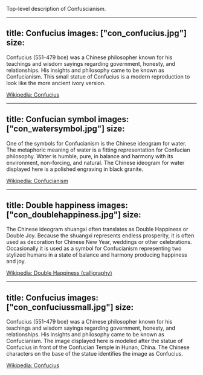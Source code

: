 Top-level description of Confuscianism.

---
title: Confucius
images: ["con_confucius.jpg"]
size:
---
Confucius (551-479 bce) was a Chinese philosopher known for his teachings and wisdom sayings regarding government, honesty, and relationships. His insights and  philosophy came to be known as Confucianism. This small statue of Confucius is a modern reproduction to look like the more ancient ivory version.

[Wikipedia: Confucius](http://en.wikipedia.org/wiki/Confucius)


---
title: Confucian symbol
images: ["con_watersymbol.jpg"]
size:
---
One of the symbols for Confucianism is the Chinese ideogram for water. The metaphoric meaning of water is a fitting representation for Confucian philosophy. Water is humble, pure, in balance and harmony with its environment, non-forcing, and natural. The Chinese ideogram for water displayed here is a polished engraving in black granite.

[Wikipedia: Confucianism](http://en.wikipedia.org/wiki/Confucianism)


---
title: Double happiness
images: ["con_doublehappiness.jpg"]
size:
---
The Chinese ideogram shuangxi  often translates as Double Happiness or Double Joy. Because the shuangxi represents endless prosperity, it is often used as decoration for Chinese New Year, weddings or other celebrations. Occasionally it is used as a symbol for Confucianism representing two stylized humans in a state of balance and harmony producing happiness and joy.

[Wikipedia: Double Happiness (calligraphy)](http://en.wikipedia.org/wiki/Double_Happiness_%28calligraphy%29)


---
title: Confucius
images: ["con_confuciussmall.jpg"]
size:
---
Confucius (551-479 bce) was a Chinese philosopher known for his teachings and wisdom sayings regarding government, honesty, and relationships. His insights and philosophy came to be known as Confucianism. The image displayed here is modeled after the statue of Confucius in front of the Confucian Temple in Hunan, China. The Chinese characters on the base of the statue identifies the image as Confucius.

[Wikipedia: Confucius](http://en.wikipedia.org/wiki/Confucius)


